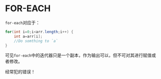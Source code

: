 # FOR-EACH
`for-each`对应于：
```java
for(int i=0;i<arr.length;i++) {
    int a=arr[i];
    //Do somthing to `a`
}
```
可见`for-each`中的迭代器只是一个副本，作为输出可以，但不可对其进行赋值或者修改。

经常犯的错误！